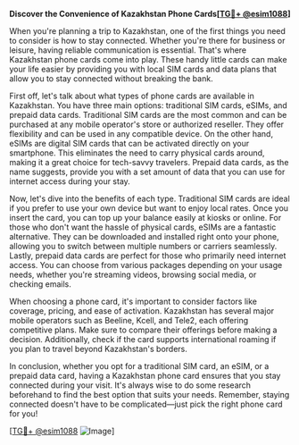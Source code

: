 **Discover the Convenience of Kazakhstan Phone Cards[[TG💪+ @esim1088](https://t.me/s/esim1088)]**

When you're planning a trip to Kazakhstan, one of the first things you need to consider is how to stay connected. Whether you're there for business or leisure, having reliable communication is essential. That's where Kazakhstan phone cards come into play. These handy little cards can make your life easier by providing you with local SIM cards and data plans that allow you to stay connected without breaking the bank.

First off, let's talk about what types of phone cards are available in Kazakhstan. You have three main options: traditional SIM cards, eSIMs, and prepaid data cards. Traditional SIM cards are the most common and can be purchased at any mobile operator's store or authorized reseller. They offer flexibility and can be used in any compatible device. On the other hand, eSIMs are digital SIM cards that can be activated directly on your smartphone. This eliminates the need to carry physical cards around, making it a great choice for tech-savvy travelers. Prepaid data cards, as the name suggests, provide you with a set amount of data that you can use for internet access during your stay.

Now, let's dive into the benefits of each type. Traditional SIM cards are ideal if you prefer to use your own device but want to enjoy local rates. Once you insert the card, you can top up your balance easily at kiosks or online. For those who don't want the hassle of physical cards, eSIMs are a fantastic alternative. They can be downloaded and installed right onto your phone, allowing you to switch between multiple numbers or carriers seamlessly. Lastly, prepaid data cards are perfect for those who primarily need internet access. You can choose from various packages depending on your usage needs, whether you're streaming videos, browsing social media, or checking emails.

When choosing a phone card, it's important to consider factors like coverage, pricing, and ease of activation. Kazakhstan has several major mobile operators such as Beeline, Kcell, and Tele2, each offering competitive plans. Make sure to compare their offerings before making a decision. Additionally, check if the card supports international roaming if you plan to travel beyond Kazakhstan's borders.

In conclusion, whether you opt for a traditional SIM card, an eSIM, or a prepaid data card, having a Kazakhstan phone card ensures that you stay connected during your visit. It's always wise to do some research beforehand to find the best option that suits your needs. Remember, staying connected doesn't have to be complicated—just pick the right phone card for you! 

[[TG💪+ @esim1088](https://t.me/s/esim1088) ![Image](https://i.postimg.cc/Y0z9fWf4/image.png)]